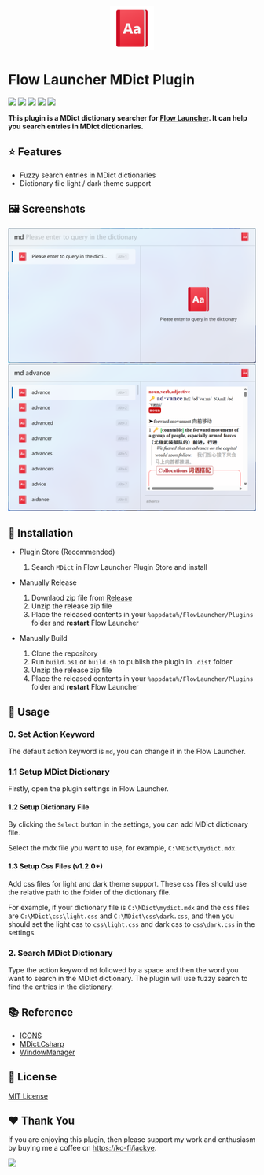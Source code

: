 <p align="center">
  <img src="./src/Flow.Launcher.Plugin.MDict/Images/icon.png" width="90">
</p>

# Flow Launcher MDict Plugin

<p>
  <img src="https://img.shields.io/maintenance/yes/3000">
  <a href="https://github.com/Flow-Launcher/Flow.Launcher"><img src="https://img.shields.io/badge/Flow%20Launcher-2.0.0+-blue"></a>
  <img src="https://img.shields.io/github/release-date/Jack251970/Flow.Launcher.Plugin.MDict">
  <a href="https://github.com/Jack251970/Flow.Launcher.Plugin.MDict/releases/latest"><img src="https://img.shields.io/github/v/release/Jack251970/Flow.Launcher.Plugin.MDict"></a>
  <img src="https://img.shields.io/github/license/Jack251970/Flow.Launcher.Plugin.MDict">
</p>

**This plugin is a MDict dictionary searcher for [Flow Launcher](https://github.com/Flow-Launcher/Flow.Launcher). It can help you search entries in MDict dictionaries.**

## ⭐ Features

- Fuzzy search entries in MDict dictionaries
- Dictionary file light / dark theme support

## 🖼️ Screenshots

<picture>
  <source media="(prefers-color-scheme: dark)" srcset="./images/screenshot1_dark.png">
  <source media="(prefers-color-scheme: light)" srcset="./images/screenshot1_light.png">
  <img alt="Screenshot 1" src="./images/screenshot1_light.png">
</picture>

<picture>
  <source media="(prefers-color-scheme: dark)" srcset="./images/screenshot2_dark.png">
  <source media="(prefers-color-scheme: light)" srcset="./images/screenshot2_light.png">
  <img alt="Screenshot 2" src="./images/screenshot2_light.png">
</picture>

## 🚀 Installation

* Plugin Store (Recommended)

  1. Search `MDict` in Flow Launcher Plugin Store and install

* Manually Release

  1. Downlaod zip file from [Release](https://github.com/Jack251970/Flow.Launcher.Plugin.MDict/releases)
  2. Unzip the release zip file
  3. Place the released contents in your `%appdata%/FlowLauncher/Plugins` folder and **restart** Flow Launcher

* Manually Build

  1. Clone the repository
  2. Run `build.ps1` or `build.sh` to publish the plugin in `.dist` folder
  3. Unzip the release zip file
  4. Place the released contents in your `%appdata%/FlowLauncher/Plugins` folder and **restart** Flow Launcher

## 📝 Usage

### 0. Set Action Keyword

The default action keyword is `md`, you can change it in the Flow Launcher.

### 1.1 Setup MDict Dictionary

Firstly, open the plugin settings in Flow Launcher.

#### 1.2 Setup Dictionary File

By clicking the `Select` button in the settings, you can add MDict dictionary file.

Select the mdx file you want to use, for example, `C:\MDict\mydict.mdx`.

#### 1.3 Setup Css Files (v1.2.0+)

Add css files for light and dark theme support.
These css files should use the relative path to the folder of the dictionary file.

For example, if your dictionary file is `C:\MDict\mydict.mdx` and the css files are `C:\MDict\css\light.css` and `C:\MDict\css\dark.css`,
and then you should set the light css to `css\light.css` and dark css to `css\dark.css` in the settings.

### 2. Search MDict Dictionary

Type the action keyword `md` followed by a space and then the word you want to search in the MDict dictionary.
The plugin will use fuzzy search to find the entries in the dictionary.

## 📚 Reference

- [ICONS](https://icons8.com/icons)
- [MDict.Csharp](https://github.com/Jack251970/MDict.Csharp)
- [WindowManager](https://github.com/Jack251970/Flow.Launcher.Plugin.WindowManager)

## 📄 License

[MIT License](LICENSE)

## ❤️ Thank You

If you are enjoying this plugin, then please support my work and enthusiasm by buying me a coffee on
[https://ko-fi/jackye](https://ko-fi.com/jackye).

[<img style="float:left" src="https://user-images.githubusercontent.com/14358394/115450238-f39e8100-a21b-11eb-89d0-fa4b82cdbce8.png" width="200">](https://ko-fi.com/jackye)
